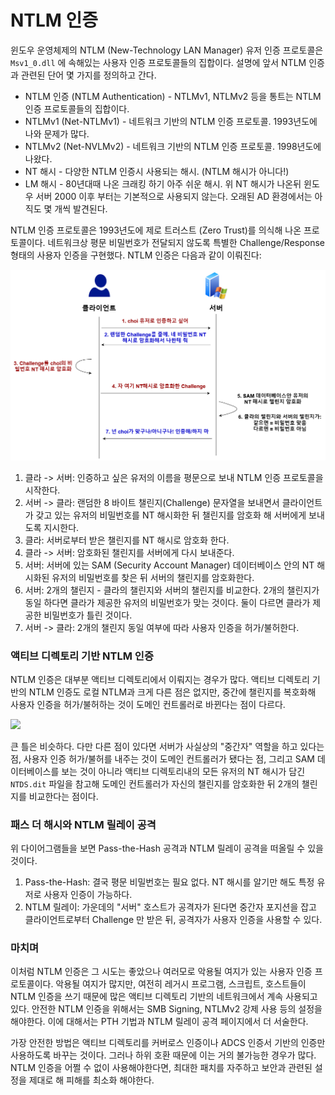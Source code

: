 # NTLM 인증

윈도우 운영체제의 NTLM (New-Technology LAN Manager) 유저 인증 프로토콜은 `Msv1_0.dll` 에 속해있는 사용자 인증 프로토콜들의 집합이다. 설명에 앞서 NTLM 인증과 관련된 단어 몇 가지를 정의하고 간다.

* NTLM 인증 (NTLM Authentication) - NTLMv1, NTLMv2 등을 통트는 NTLM 인증 프로토콜들의 집합이다.
* NTLMv1 (Net-NTLMv1) - 네트워크 기반의 NTLM 인증 프로토콜. 1993년도에 나와 문제가 많다.
* NTLMv2 (Net-NVLMv2) - 네트워크 기반의 NTLM 인증 프로토콜. 1998년도에 나왔다.
* NT 해시 - 다양한 NTLM 인증시 사용되는 해시. (NTLM 해시가 아니다!)
* LM 해시 - 80년대때 나온 크래킹 하기 아주 쉬운 해시. 위 NT 해시가 나온뒤 윈도우 서버 2000 이후 부터는 기본적으로 사용되지 않는다. 오래된 AD 환경에서는 아직도 몇 개씩 발견된다.

NTLM 인증 프로토콜은 1993년도에 제로 트러스트 (Zero Trust)를 의식해 나온 프로토콜이다. 네트워크상 평문 비밀번호가 전달되지 않도록 특별한 Challenge/Response 형태의 사용자 인증을 구현했다. NTLM 인증은 다음과 같이 이뤄진다:

![](<../../.gitbook/assets/ntlm-local-auth.drawio(1) (1).png>)

1. 클라 -> 서버: 인증하고 싶은 유저의 이름을 평문으로 보내 NTLM 인증 프로토콜을 시작한다.
2. 서버 -> 클라: 랜덤한 8 바이트 챌린지(Challenge) 문자열을 보내면서 클라이언트가 갖고 있는 유저의 비밀번호를 NT 해시화한 뒤 챌린지를 암호화 해 서버에게 보내도록 지시한다.
3. 클라: 서버로부터 받은 챌린지를 NT 해시로 암호화 한다.
4. 클라 -> 서버: 암호화된 챌린지를 서버에게 다시 보내준다.
5. 서버: 서버에 있는 SAM (Security Account Manager) 데이터베이스 안의 NT 해시화된 유저의 비밀번호를 찾은 뒤 서버의 챌린지를 암호화한다.
6. 서버: 2개의 챌린지 - 클라의 챌린지와 서버의 챌린지를 비교한다. 2개의 챌린지가 동일 하다면 클라가 제공한 유저의 비밀번호가 맞는 것이다. 둘이 다르면 클라가 제공한 비밀번호가 틀린 것이다.
7. 서버 -> 클라: 2개의 챌린지 동일 여부에 따라 사용자 인증을 허가/불허한다.

### 액티브 디렉토리 기반 NTLM 인증

NTLM 인증은 대부분 액티브 디렉토리에서 이뤄지는 경우가 많다. 액티브 디렉토리 기반의 NTLM 인증도 로컬 NTLM과 크게 다른 점은 없지만, 중간에 챌린지를 복호화해 사용자 인증을 허가/불허하는 것이 도메인 컨트롤러로 바뀐다는 점이 다르다.

![](../../.gitbook/assets/ntlm-network-auth.drawio\(1\).png)

큰 틀은 비슷하다. 다만 다른 점이 있다면 서버가 사실상의 "중간자" 역할을 하고 있다는 점, 사용자 인증 허가/불허를 내주는 것이 도메인 컨트롤러가 됐다는 점, 그리고 SAM 데이터베이스를 보는 것이 아니라 액티브 디렉토리내의 모든 유저의 NT 해시가 담긴 `NTDS.dit` 파일을 참고해 도메인 컨트롤러가 자신의 챌린지를 암호화한 뒤 2개의 챌린지를 비교한다는 점이다.

### 패스 더 해시와 NTLM 릴레이 공격

위 다이어그램들을 보면 Pass-the-Hash 공격과 NTLM 릴레이 공격을 떠올릴 수 있을 것이다.

1. Pass-the-Hash: 결국 평문 비밀번호는 필요 없다. NT 해시를 알기만 해도 특정 유저로 사용자 인증이 가능하다.
2. NTLM 릴레이: 가운데의 "서버" 호스트가 공격자가 된다면 중간자 포지션을 잡고 클라이언트로부터 Challenge 만 받은 뒤, 공격자가 사용자 인증을 사용할 수 있다.

### 마치며

이처럼 NTLM 인증은 그 시도는 좋았으나 여러모로 악용될 여지가 있는 사용자 인증 프로토콜이다. 악용될 여지가 많지만, 여전히 레거시 프로그램, 스크립트, 호스트들이 NTLM 인증을 쓰기 때문에 많은 액티브 디렉토리 기반의 네트워크에서 계속 사용되고 있다. 안전한 NTLM 인증을 위해서는 SMB Signing, NTLMv2 강제 사용 등의 설정을 해야한다. 이에 대해서는 PTH 기법과 NTLM 릴레이 공격 페이지에서 더 서술한다.

가장 안전한 방법은 액티브 디렉토리를 커버로스 인증이나 ADCS 인증서 기반의 인증만 사용하도록 바꾸는 것이다. 그러나 하위 호환 때문에 이는 거의 불가능한 경우가 많다. NTLM 인증을 어쩔 수 없이 사용해야한다면, 최대한 패치를 자주하고 보안과 관련된 설정을 제대로 해 피해를 최소화 해야한다.
